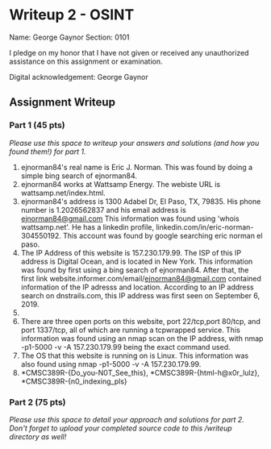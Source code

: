 # Writeup 2 - OSINT

Name: George Gaynor
Section: 0101

I pledge on my honor that I have not given or received any unauthorized assistance on this assignment or examination.

Digital acknowledgement: George Gaynor

## Assignment Writeup

### Part 1 (45 pts)

*Please use this space to writeup your answers and solutions (and how you found them!) for part 1.*
1. ejnorman84's real name is Eric J. Norman. This was found by doing a simple bing search of ejnorman84.
2. ejnorman84 works at Wattsamp Energy. The webiste URL is wattsamp.net/index.html.
3. ejnorman84's address is 1300 Adabel Dr, El Paso, TX, 79835. His phone number is 1.2026562837 and his email address is ejnorman84@gmail.com This information was found using 'whois wattsamp.net'. He has a linkedin profile, linkedin.com/in/eric-norman-304550192. This account was found by google searching eric norman el paso. 
4. The IP Address of this website is 157.230.179.99. The ISP of this IP address is Digital Ocean, and is located in New York. This information was found by first using a bing search of ejnorman84. After that, the first link website.informer.com/email/ejnorman84@gmail.com contained information of the IP adresss and location. According to an IP address search on dnstrails.com, this IP address was first seen on September 6, 2019.
5. 
6. There are three open ports on this website, port 22/tcp,port 80/tcp, and port 1337/tcp, all of which are running a tcpwrapped service. This information was found using an nmap scan on the IP address, with nmap -p1-5000 -v -A 157.230.179.99 being the exact command used.
7. The OS that this website is running on is Linux. This information was also found using nmap -p1-5000 -v -A 157.230.179.99.
8. *CMSC389R-{Do_you-N0T_See_this}, *CMSC389R-{html-h@x0r_lulz}, *CMSC389R-{n0_indexing_pls}

### Part 2 (75 pts)

*Please use this space to detail your approach and solutions for part 2. Don't forget to upload your completed source code to this /writeup directory as well!*




